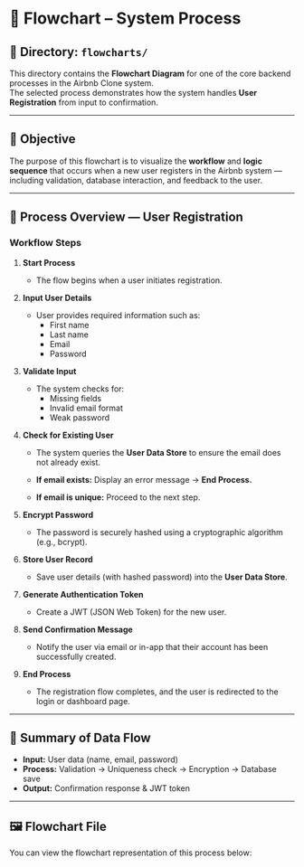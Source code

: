 # 🧩 Flowchart – System Process

## 📁 Directory: `flowcharts/`

This directory contains the **Flowchart Diagram** for one of the core backend processes in the Airbnb Clone system.  
The selected process demonstrates how the system handles **User Registration** from input to confirmation.

---

## 🎯 Objective

The purpose of this flowchart is to visualize the **workflow** and **logic sequence** that occurs when a new user registers in the Airbnb system — including validation, database interaction, and feedback to the user.

---

## 🔄 Process Overview — User Registration

### **Workflow Steps**

1. **Start Process**
   - The flow begins when a user initiates registration.

2. **Input User Details**
   - User provides required information such as:
     - First name  
     - Last name  
     - Email  
     - Password  

3. **Validate Input**
   - The system checks for:
     - Missing fields  
     - Invalid email format  
     - Weak password  

4. **Check for Existing User**
   - The system queries the **User Data Store** to ensure the email does not already exist.

   - **If email exists:** Display an error message → **End Process.**  
   - **If email is unique:** Proceed to the next step.

5. **Encrypt Password**
   - The password is securely hashed using a cryptographic algorithm (e.g., bcrypt).

6. **Store User Record**
   - Save user details (with hashed password) into the **User Data Store**.

7. **Generate Authentication Token**
   - Create a JWT (JSON Web Token) for the new user.

8. **Send Confirmation Message**
   - Notify the user via email or in-app that their account has been successfully created.

9. **End Process**
   - The registration flow completes, and the user is redirected to the login or dashboard page.

---

## 🧠 Summary of Data Flow

- **Input:** User data (name, email, password)  
- **Process:** Validation → Uniqueness check → Encryption → Database save  
- **Output:** Confirmation response & JWT token  

---

## 🖼️ Flowchart File

You can view the flowchart representation of this process below:

